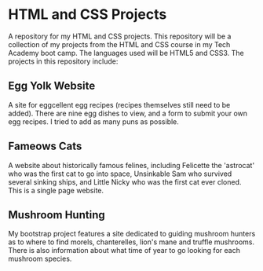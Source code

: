 # HTML and CSS Projects
A repository for my HTML and CSS projects.
This repository will be a collection of my projects from the HTML and CSS course in my Tech Academy boot camp.
The languages used will be HTML5 and CSS3.
The projects in this repository include:



## Egg Yolk Website
A site for eggcellent egg recipes (recipes themselves still need to be added). There are nine egg dishes to view, and a form to submit your own egg recipes. I tried to add as many puns as possible.


## Fameows Cats
A website about historically famous felines, including Felicette the 'astrocat' who was the first cat to go into space, Unsinkable Sam who survived several sinking ships, and Little Nicky who was the first cat ever cloned. This is a single page website.


## Mushroom Hunting
My bootstrap project features a site dedicated to guiding mushroom hunters as to where to find morels, chanterelles, lion's mane and truffle mushrooms. There is also information about what time of year to go looking for each mushroom species.
